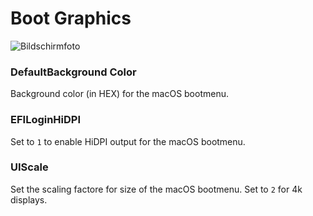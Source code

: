 # Boot Graphics

![Bildschirmfoto](https://user-images.githubusercontent.com/76865553/136084289-d293ed19-a59b-42a6-88af-acbae81d455e.png)

### DefaultBackground Color
Background color (in HEX) for the macOS bootmenu.

### EFILoginHiDPI
Set to `1` to enable HiDPI output for the macOS bootmenu.

### UIScale
Set the scaling factore for size of the macOS bootmenu. Set to `2` for 4k displays.

